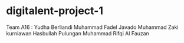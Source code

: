 # digitalent-project-1

Team A16 :
Yudha Berliandi
Muhammad Fadel Javado
Muhammad Zaki kurniawan
Hasbullah Pulungan
Muhammad Rifqi Al Fauzan
